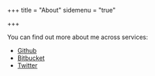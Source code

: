 +++
title = "About"
sidemenu = "true"

+++

You can find out more about me across services:

- [Github](https://github.com/anarcher)
- [Bitbucket](https://bitbucket.org/anarcher)
- [Twitter](https://twitter.com/anarcher)
